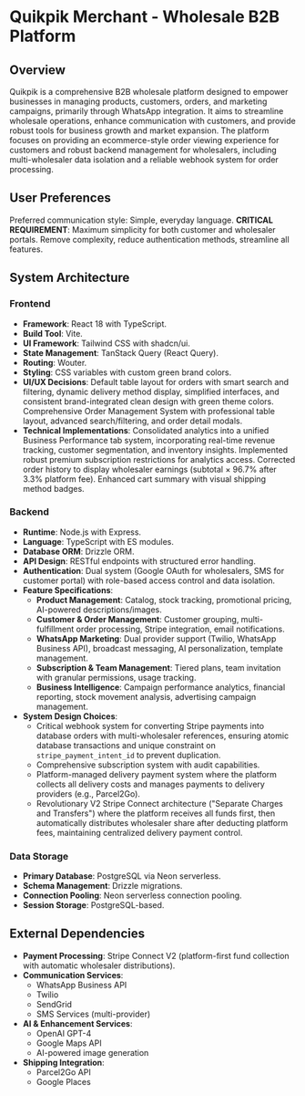 # Quikpik Merchant - Wholesale B2B Platform

## Overview
Quikpik is a comprehensive B2B wholesale platform designed to empower businesses in managing products, customers, orders, and marketing campaigns, primarily through WhatsApp integration. It aims to streamline wholesale operations, enhance communication with customers, and provide robust tools for business growth and market expansion. The platform focuses on providing an ecommerce-style order viewing experience for customers and robust backend management for wholesalers, including multi-wholesaler data isolation and a reliable webhook system for order processing.

## User Preferences
Preferred communication style: Simple, everyday language.
**CRITICAL REQUIREMENT**: Maximum simplicity for both customer and wholesaler portals. Remove complexity, reduce authentication methods, streamline all features.

## System Architecture
### Frontend
- **Framework**: React 18 with TypeScript.
- **Build Tool**: Vite.
- **UI Framework**: Tailwind CSS with shadcn/ui.
- **State Management**: TanStack Query (React Query).
- **Routing**: Wouter.
- **Styling**: CSS variables with custom green brand colors.
- **UI/UX Decisions**: Default table layout for orders with smart search and filtering, dynamic delivery method display, simplified interfaces, and consistent brand-integrated clean design with green theme colors. Comprehensive Order Management System with professional table layout, advanced search/filtering, and order detail modals.
- **Technical Implementations**: Consolidated analytics into a unified Business Performance tab system, incorporating real-time revenue tracking, customer segmentation, and inventory insights. Implemented robust premium subscription restrictions for analytics access. Corrected order history to display wholesaler earnings (subtotal × 96.7% after 3.3% platform fee). Enhanced cart summary with visual shipping method badges.

### Backend
- **Runtime**: Node.js with Express.
- **Language**: TypeScript with ES modules.
- **Database ORM**: Drizzle ORM.
- **API Design**: RESTful endpoints with structured error handling.
- **Authentication**: Dual system (Google OAuth for wholesalers, SMS for customer portal) with role-based access control and data isolation.
- **Feature Specifications**:
    - **Product Management**: Catalog, stock tracking, promotional pricing, AI-powered descriptions/images.
    - **Customer & Order Management**: Customer grouping, multi-fulfillment order processing, Stripe integration, email notifications.
    - **WhatsApp Marketing**: Dual provider support (Twilio, WhatsApp Business API), broadcast messaging, AI personalization, template management.
    - **Subscription & Team Management**: Tiered plans, team invitation with granular permissions, usage tracking.
    - **Business Intelligence**: Campaign performance analytics, financial reporting, stock movement analysis, advertising campaign management.
- **System Design Choices**:
    - Critical webhook system for converting Stripe payments into database orders with multi-wholesaler references, ensuring atomic database transactions and unique constraint on `stripe_payment_intent_id` to prevent duplication.
    - Comprehensive subscription system with audit capabilities.
    - Platform-managed delivery payment system where the platform collects all delivery costs and manages payments to delivery providers (e.g., Parcel2Go).
    - Revolutionary V2 Stripe Connect architecture ("Separate Charges and Transfers") where the platform receives all funds first, then automatically distributes wholesaler share after deducting platform fees, maintaining centralized delivery payment control.

### Data Storage
- **Primary Database**: PostgreSQL via Neon serverless.
- **Schema Management**: Drizzle migrations.
- **Connection Pooling**: Neon serverless connection pooling.
- **Session Storage**: PostgreSQL-based.

## External Dependencies
- **Payment Processing**: Stripe Connect V2 (platform-first fund collection with automatic wholesaler distributions).
- **Communication Services**:
    - WhatsApp Business API
    - Twilio
    - SendGrid
    - SMS Services (multi-provider)
- **AI & Enhancement Services**:
    - OpenAI GPT-4
    - Google Maps API
    - AI-powered image generation
- **Shipping Integration**:
    - Parcel2Go API
    - Google Places